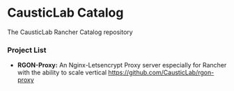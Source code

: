 # CausticLab Catalog
The CausticLab Rancher Catalog repository


### Project List
- **RGON-Proxy:** An Nginx-Letsencrypt Proxy server especially for Rancher with the ability to scale vertical
https://github.com/CausticLab/rgon-proxy
